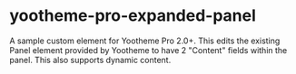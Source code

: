 # yootheme-pro-expanded-panel
A sample custom element for Yootheme Pro 2.0+. This edits the existing Panel element provided by Yootheme to have 2 "Content" fields within the panel.
This also supports dynamic content.
